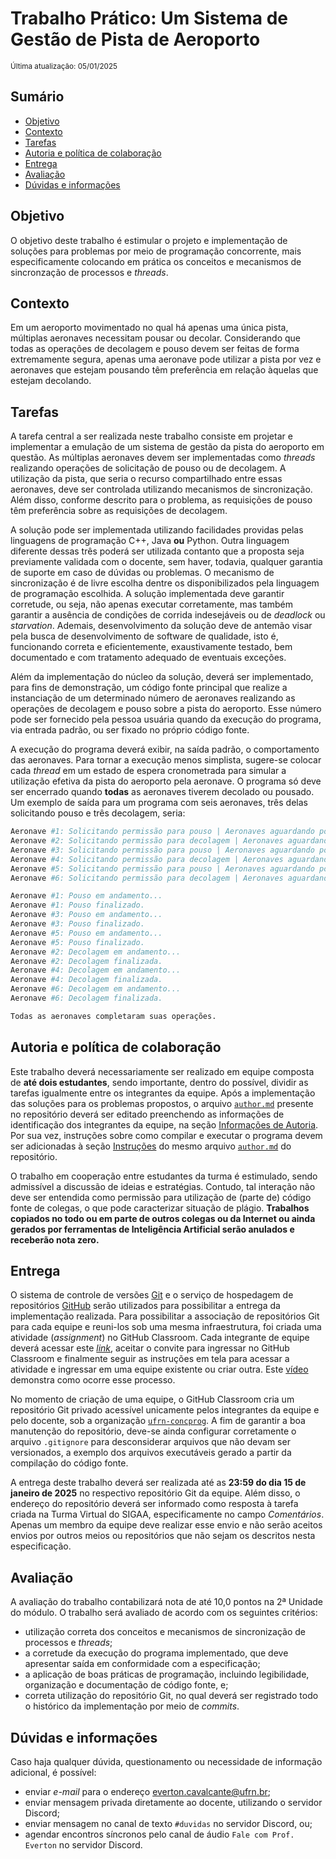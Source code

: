 # Trabalho Prático: Um Sistema de Gestão de Pista de Aeroporto

<sub>Última atualização: 05/01/2025</sub>

## Sumário

- [Objetivo](#objetivo)
- [Contexto](#contexto)
- [Tarefas](#tarefas)
- [Autoria e política de colaboração](#autoria-e-política-de-colaboração)
- [Entrega](#entrega)
- [Avaliação](#avaliação)
- [Dúvidas e informações](#dúvidas-e-informações)

## Objetivo

O objetivo deste trabalho é estimular o projeto e implementação de soluções para problemas por meio de programação concorrente, mais especificamente colocando em prática os conceitos e mecanismos de sincronzação de processos e *threads*.

## Contexto

Em um aeroporto movimentado no qual há apenas uma única pista, múltiplas aeronaves necessitam pousar ou decolar. Considerando que todas as operações de decolagem e pouso devem ser feitas de forma extremamente segura, apenas uma aeronave pode utilizar a pista por vez e aeronaves que estejam pousando têm preferência em relação àquelas que estejam decolando.

## Tarefas

A tarefa central a ser realizada neste trabalho consiste em projetar e implementar a emulação de um sistema de gestão da pista do aeroporto em questão. As múltiplas aeronaves devem ser implementadas como *threads* realizando operações de solicitação de pouso ou de decolagem. A utilização da pista, que seria o recurso compartilhado entre essas aeronaves, deve ser controlada utilizando mecanismos de sincronização. Além disso, conforme descrito para o problema, as requisições de pouso têm preferência sobre as requisições de decolagem.

A solução pode ser implementada utilizando facilidades providas pelas linguagens de programação C++, Java **ou** Python. Outra linguagem diferente dessas três poderá ser utilizada contanto que a proposta seja previamente validada com o docente, sem haver, todavia, qualquer garantia de suporte em caso de dúvidas ou problemas. O mecanismo de sincronização é de livre escolha dentre os disponibilizados pela linguagem de programação escolhida. A solução implementada deve garantir corretude, ou seja, não apenas executar corretamente, mas também garantir a ausência de condições de corrida indesejáveis ou de *deadlock* ou *starvation*. Ademais, desenvolvimento da solução deve de antemão visar pela busca de desenvolvimento de software de qualidade, isto é, funcionando correta e eficientemente, exaustivamente testado, bem documentado e com tratamento adequado de eventuais exceções.

Além da implementação do núcleo da solução, deverá ser implementado, para fins de demonstração, um código fonte principal que realize a instanciação de um determinado número de aeronaves realizando as operações de decolagem e pouso sobre a pista do aeroporto. Esse número pode ser fornecido pela pessoa usuária quando da execução do programa, via entrada padrão, ou ser fixado no próprio código fonte.

A execução do programa deverá exibir, na saída padrão, o comportamento das aeronaves. Para tornar a execução menos simplista, sugere-se colocar cada *thread* em um estado de espera cronometrada para simular a utilização efetiva da pista do aeroporto pela aeronave. O programa só deve ser encerrado quando **todas** as aeronaves tiverem decolado ou pousado. Um exemplo de saída para um programa com seis aeronaves, três delas solicitando pouso e três decolagem, seria:

```bash
Aeronave #1: Solicitando permissão para pouso | Aeronaves aguardando pouso: 1
Aeronave #2: Solicitando permissão para decolagem | Aeronaves aguardando decolagem: 1
Aeronave #3: Solicitando permissão para pouso | Aeronaves aguardando pouso: 2
Aeronave #4: Solicitando permissão para decolagem | Aeronaves aguardando decolagem: 2
Aeronave #5: Solicitando permissão para pouso | Aeronaves aguardando pouso: 3
Aeronave #6: Solicitando permissão para decolagem | Aeronaves aguardando decolagem: 3

Aeronave #1: Pouso em andamento...
Aeronave #1: Pouso finalizado.
Aeronave #3: Pouso em andamento...
Aeronave #3: Pouso finalizado.
Aeronave #5: Pouso em andamento...
Aeronave #5: Pouso finalizado.
Aeronave #2: Decolagem em andamento...
Aeronave #2: Decolagem finalizada.
Aeronave #4: Decolagem em andamento...
Aeronave #4: Decolagem finalizada.
Aeronave #6: Decolagem em andamento...
Aeronave #6: Decolagem finalizada.

Todas as aeronaves completaram suas operações.
```

## Autoria e política de colaboração

Este trabalho deverá necessariamente ser realizado em equipe composta de **até dois estudantes**, sendo importante, dentro do possível, dividir as tarefas igualmente entre os integrantes da equipe. Após a implementação das soluções para os problemas propostos, o arquivo [`author.md`](https://github.com/ufrn-concprog/arms-sync/tree/master/author.md) presente no repositório deverá ser editado preenchendo as informações de identificação dos integrantes da equipe, na seção [Informações de Autoria](https://github.com/ufrn-concprog/arms-sync/tree/master/author.md#identificação-de-autoria). Por sua vez, instruções sobre como compilar e executar o programa devem ser adicionadas à seção [Instruções](https://github.com/ufrn-concprog/arms-sync/tree/master/author.md#instrucoes) do mesmo arquivo [`author.md`](https://github.com/ufrn-concprog/arms-sync/tree/master/author.md) do repositório.

O trabalho em cooperação entre estudantes da turma é estimulado, sendo admissível a discussão de ideias e estratégias. Contudo, tal interação não deve ser entendida como permissão para utilização de (parte de) código fonte de colegas, o que pode caracterizar situação de plágio. **Trabalhos copiados no todo ou em parte de outros colegas ou da Internet ou ainda gerados por ferramentas de Inteligência Artificial serão anulados e receberão nota zero.**

## Entrega

O sistema de controle de versões [Git](https://git-scm.com) e o serviço de hospedagem de repositórios [GitHub](https://github.com) serão utilizados para possibilitar a entrega da implementação realizada. Para possibilitar a associação de repositórios Git para cada equipe e reuni-los sob uma mesma infraestrutura, foi criada uma atividade (*assignment*) no GitHub Classroom. Cada integrante de equipe deverá acessar este [*link*](https://classroom.github.com/a/yUDknnfd), aceitar o convite para ingressar no GitHub Classroom e finalmente seguir as instruções em tela para acessar a atividade e ingressar em uma equipe existente ou criar outra. Este [vídeo](https://youtu.be/ObaFRGp_Eko) demonstra como ocorre esse processo.

No momento de criação de uma equipe, o GitHub Classroom cria um repositório Git privado acessível unicamente pelos integrantes da equipe e pelo docente, sob a organização [`ufrn-concprog`](https://github.com/ufrn-concprog). A fim de garantir a boa manutenção do repositório, deve-se ainda configurar corretamente o arquivo `.gitignore` para desconsiderar arquivos que não devam ser versionados, a exemplo dos arquivos executáveis gerado a partir da compilação do código fonte.

A entrega deste trabalho deverá ser realizada até as **23:59 do dia 15 de janeiro de 2025** no respectivo repositório Git da equipe. Além disso, o endereço do repositório deverá ser informado como resposta à tarefa criada na Turma Virtual do SIGAA, especificamente no campo *Comentários*. Apenas um membro da equipe deve realizar esse envio e não serão aceitos envios por outros meios ou repositórios que não sejam os descritos nesta especificação.

## Avaliação

A avaliação do trabalho contabilizará nota de até 10,0 pontos na 2ª Unidade do módulo. O trabalho será avaliado de acordo com os seguintes critérios:

- utilização correta dos conceitos e mecanismos de sincronização de processos e *threads*;
- a corretude da execução do programa implementado, que deve apresentar saída em conformidade com a especificação;
- a aplicação de boas práticas de programação, incluindo legibilidade, organização e documentação de código fonte, e;
- correta utilização do repositório Git, no qual deverá ser registrado todo o histórico da implementação por meio de *commits*.

## Dúvidas e informações

Caso haja qualquer dúvida, questionamento ou necessidade de informação adicional, é possível:

- enviar *e-mail* para o endereço <everton.cavalcante@ufrn.br>;
- enviar mensagem privada diretamente ao docente, utilizando o servidor Discord;
- enviar mensagem no canal de texto `#duvidas` no servidor Discord, ou;
- agendar encontros síncronos pelo canal de áudio `Fale com Prof. Everton` no servidor Discord.

